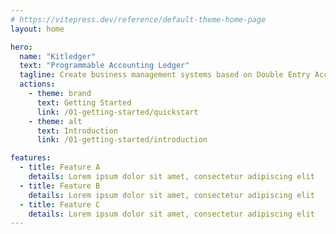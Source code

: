 ```yaml
---
# https://vitepress.dev/reference/default-theme-home-page
layout: home

hero:
  name: "Kitledger"
  text: "Programmable Accounting Ledger"
  tagline: Create business management systems based on Double Entry Accounting
  actions:
    - theme: brand
      text: Getting Started
      link: /01-getting-started/quickstart
    - theme: alt
      text: Introduction
      link: /01-getting-started/introduction

features:
  - title: Feature A
    details: Lorem ipsum dolor sit amet, consectetur adipiscing elit
  - title: Feature B
    details: Lorem ipsum dolor sit amet, consectetur adipiscing elit
  - title: Feature C
    details: Lorem ipsum dolor sit amet, consectetur adipiscing elit
---
```


